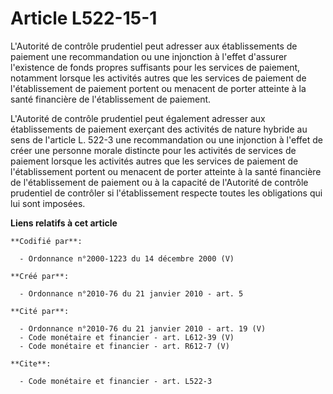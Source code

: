 # Article L522-15-1

L'Autorité de contrôle prudentiel peut adresser aux établissements de paiement une recommandation ou une injonction à l'effet
d'assurer l'existence de fonds propres suffisants pour les services de paiement, notamment lorsque les activités autres que
les services de paiement de l'établissement de paiement portent ou menacent de porter atteinte à la santé financière de
l'établissement de paiement.

L'Autorité de contrôle prudentiel peut également adresser aux établissements de paiement exerçant des activités de nature
hybride au sens de l'article L. 522-3 une recommandation ou une injonction à l'effet de créer une personne morale distincte
pour les activités de services de paiement lorsque les activités autres que les services de paiement de l'établissement
portent ou menacent de porter atteinte à la santé financière de l'établissement de paiement ou à la capacité de l'Autorité de
contrôle prudentiel de contrôler si l'établissement respecte toutes les obligations qui lui sont imposées.

**Liens relatifs à cet article**

	**Codifié par**:

	  - Ordonnance n°2000-1223 du 14 décembre 2000 (V)

	**Créé par**:

	  - Ordonnance n°2010-76 du 21 janvier 2010 - art. 5

	**Cité par**:

	  - Ordonnance n°2010-76 du 21 janvier 2010 - art. 19 (V)
	  - Code monétaire et financier - art. L612-39 (V)
	  - Code monétaire et financier - art. R612-7 (V)

	**Cite**:

	  - Code monétaire et financier - art. L522-3
